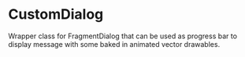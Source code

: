 # CustomDialog
Wrapper class for FragmentDialog that can be used as progress bar to display message with some baked in animated vector drawables.
